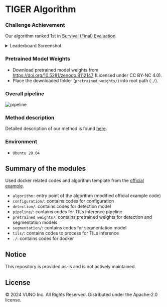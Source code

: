 # TIGER Algorithm

### Challenge Achievement
Our algorithm ranked 1st in [Survival (Final) Evaluation](https://tiger.grand-challenge.org/evaluation/survival-final-evaluation/leaderboard/).

<details>
    <summary>Leaderboard Screenshot</summary>

![leaderboard_screenshot](figure/leaderboard_screenshot.png)

</details>

### Pretrained Model Weights

- Download pretrained model weights from https://doi.org/10.5281/zenodo.8112147 (Licensed under CC BY-NC 4.0).
- Place the downloaded folder (`pretrained_weights/`) into root path (`./`).

### Overall pipeline

![pipeline](figure/pipeline.png)

### Method description

Detailed description of our method is found [here](figure/method_description.pdf).

### Environment

- `Ubuntu 20.04`

## Summary of the modules

Used docker related codes and algorithm template from the [official example](https://github.com/DIAGNijmegen/pathology-tiger-algorithm-example).

- `algorithm:` entry point of the algorithm (modified official example code)
- `configuration/`: contains codes for configuration
- `detection/`: contains codes for detection model
- `pipeline/`: contains codes for TILs inference pipeline
- `pretrained weights/`: contains pretrained weights for detection and segmentation models
- `segmentation/`: contains codes for segmentation model
- `tils/`: contains codes to process for TILs inference
- `./`: contains codes for docker

## Notice

This repository is provided as-is and is not actively maintained.

## License

© 2024 VUNO Inc. All Rights Reserved.
Distributed under the Apache-2.0 license.
